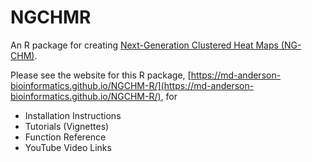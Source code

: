 # NGCHMR

An R package for creating [Next-Generation Clustered Heat Maps (NG-CHM)](https://bioinformatics.mdanderson.org/public-software/ngchm/).

Please see the website for this R package, [https://md-anderson-bioinformatics.github.io/NGCHM-R/](https://md-anderson-bioinformatics.github.io/NGCHM-R/), for 

- Installation Instructions
- Tutorials (Vignettes)
- Function Reference
- YouTube Video Links

